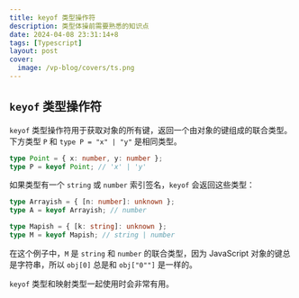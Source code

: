 ```yaml
---
title: keyof 类型操作符
description: 类型体操前需要熟悉的知识点
date: 2024-04-08 23:31:14+8
tags: [Typescript]
layout: post
cover:
  image: /vp-blog/covers/ts.png
---
```


## `keyof` 类型操作符

`keyof` 类型操作符用于获取对象的所有键，返回一个由对象的键组成的联合类型。下方类型 `P` 和 `type P = "x" | "y"` 是相同类型。

```typescript
type Point = { x: number, y: number };
type P = keyof Point; // 'x' | 'y'
```

如果类型有一个 `string` 或 `number` 索引签名，`keyof` 会返回这些类型：

```typescript
type Arrayish = { [n: number]: unknown };
type A = keyof Arrayish; // number

type Mapish = { [k: string]: unknown };
type M = keyof Mapish; // string | number
```

在这个例子中，`M` 是 `string` 和 `number` 的联合类型，因为 JavaScript 对象的键总是字符串，所以 `obj[0]` 总是和 `obj["0""]` 是一样的。

`keyof` 类型和映射类型一起使用时会非常有用。
